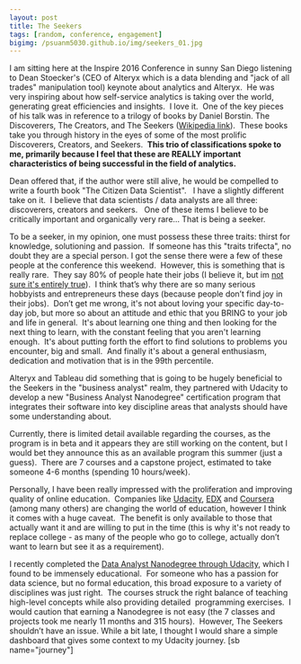 ```yaml
---
layout: post
title: The Seekers
tags: [random, conference, engagement]
bigimg: /psuanm5030.github.io/img/seekers_01.jpg
---
```


I am sitting here at the Inspire 2016 Conference in sunny San Diego listening to Dean Stoecker's (CEO of Alteryx which is a data blending and "jack of all trades" manipulation tool) keynote about analytics and Alteryx.  He was very inspiring about how self-service analytics is taking over the world, generating great efficiencies and insights.  I love it.  One of the key pieces of his talk was in reference to a trilogy of books by Daniel Borstin. The Discoverers, The Creators, and The Seekers ([Wikipedia link](https://en.m.wikipedia.org/wiki/The_Seekers_(book))).  These books take you through history in the eyes of some of the most prolific Discoverers, Creators, and Seekers.  **This trio of classifications spoke to me, primarily because I feel that these are REALLY important characteristics of being successful in the field of analytics.**

Dean offered that, if the author were still alive, he would be compelled to write a fourth book "The Citizen Data Scientist".   I have a slightly different take on it.  I believe that data scientists / data analysts are all three: discoverers, creators and seekers.   One of these items I believe to be critically important and organically very rare… That is being a seeker.  

To be a seeker, in my opinion, one must possess these three traits: thirst for knowledge, solutioning and passion.  If someone has this "traits trifecta", no doubt they are a special person. I got the sense there were a few of these people at the conference this weekend.  However, this is something that is really rare.  They say 80% of people hate their jobs (I believe it, but im [not sure it's entirely true](https://skeptics.stackexchange.com/questions/31497/do-80-of-people-hate-their-job)).  I think that’s why there are so many serious hobbyists and entrepreneurs these days (because people don’t find joy in their jobs).  Don’t get me wrong, it's not about loving your specific day-to-day job, but more so about an attitude and ethic that you BRING to your job and life in general.  It's about learning one thing and then looking for the next thing to learn, with the constant feeling that you aren't learning enough.  It's about putting forth the effort to find solutions to problems you encounter, big and small.  And finally it's about a general enthusiasm, dedication and motivation that is in the 99th percentile.  

Alteryx and Tableau did something that is going to be hugely beneficial to the Seekers in the "business analyst" realm, they partnered with Udacity to develop a new "Business Analyst Nanodegree" certification program that integrates their software into key discipline areas that analysts should have some understanding about.  

Currently, there is limited detail available regarding the courses, as the program is in beta and it appears they are still working on the content, but I would bet they announce this as an available program this summer (just a guess).  There are 7 courses and a capstone project, estimated to take someone 4-6 months (spending 10 hours/week).  

Personally, I have been really impressed with the proliferation and improving quality of online education.  Companies like [Udacity](https://www.udacity.com/), [EDX](https://www.edx.org/) and [Coursera](https://www.coursera.org/) (among many others) are changing the world of education, however I think it comes with a huge caveat.  The benefit is only available to those that actually want it and are willing to put in the time (this is why it's not ready to replace college - as many of the people who go to college, actually don’t want to learn but see it as a requirement).  

I recently completed the [Data Analyst Nanodegree through Udacity](https://www.udacity.com/course/data-analyst-nanodegree--nd002), which I found to be immensely educational.  For someone who has a passion for data science, but no formal education, this broad exposure to a variety of disciplines was just right.  The courses struck the right balance of teaching high-level concepts while also providing detailed  programming exercises.  I would caution that earning a Nanodegree is not easy (the 7 classes and projects took me nearly 11 months and 315 hours).  However, The Seekers shouldn’t have an issue. While a bit late, I thought I would share a simple dashboard that gives some context to my Udacity journey. [sb name="journey"]